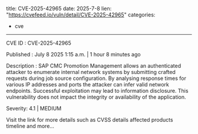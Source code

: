  
title: CVE-2025-42965
date: 2025-7-8
lien: "https://cvefeed.io/vuln/detail/CVE-2025-42965"
categories:
  - cve
---

CVE ID : CVE-2025-42965

Published :  July 8
2025
1:15 a.m. | 1 hour
8 minutes ago

Description : SAP CMC Promotion Management allows an authenticated attacker to enumerate internal network systems by submitting crafted requests during job source configuration. By analysing response times for various IP addresses and ports
the attacker can infer valid network endpoints. Successful exploitation may lead to information disclosure. This vulnerability does not impact the integrity or availability of the application.

Severity: 4.1 | MEDIUM

Visit the link for more details
such as CVSS details
affected products
timeline
and more...
